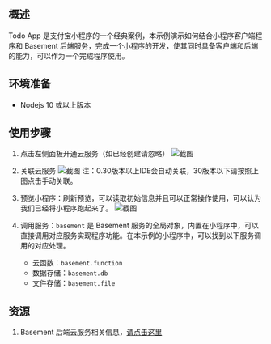 ## 概述

Todo App 是支付宝小程序的一个经典案例，本示例演示如何结合小程序客户端程序和 Basement 后端服务，完成一个小程序的开发，使其同时具备客户端和后端的能力，可以作为一个完成程序使用。

## 环境准备

* Nodejs 10 或以上版本

## 使用步骤


1. 点击左侧面板开通云服务（如已经创建请忽略）
![截图](https://gw.alicdn.com/tfs/TB1SijZTsbpK1RjSZFyXXX_qFXa-1296-1262.png)
2. 关联云服务
![截图](https://gw.alicdn.com/tfs/TB1ES_VThTpK1RjSZFKXXa2wXXa-918-324.png)
注：0.30版本以上IDE会自动关联，30版本以下请按照上图点击手动关联。

2. 预览小程序：刷新预览，可以读取初始信息并且可以正常操作使用，可以认为我们已经将小程序跑起来了。
    ![截图](https://cdn.nlark.com/yuque/0/2018/png/84303/1536985350442-fc2f8bf3-7b17-4ea5-95aa-5b8dc7182435.png)

3. 调用服务：`basement` 是 Basement 服务的全局对象，内置在小程序中，可以直接调用对应服务实现程序功能。在本示例的小程序中，可以找到以下服务调用的对应处理。
    * 云函数：`basement.function`
    * 数据存储：`basement.db`
    * 文件存储：`basement.file`

## 资源

1. Basement 后端云服务相关信息，[请点击这里](https://tech.antfin.com/products/BASEMENT)
